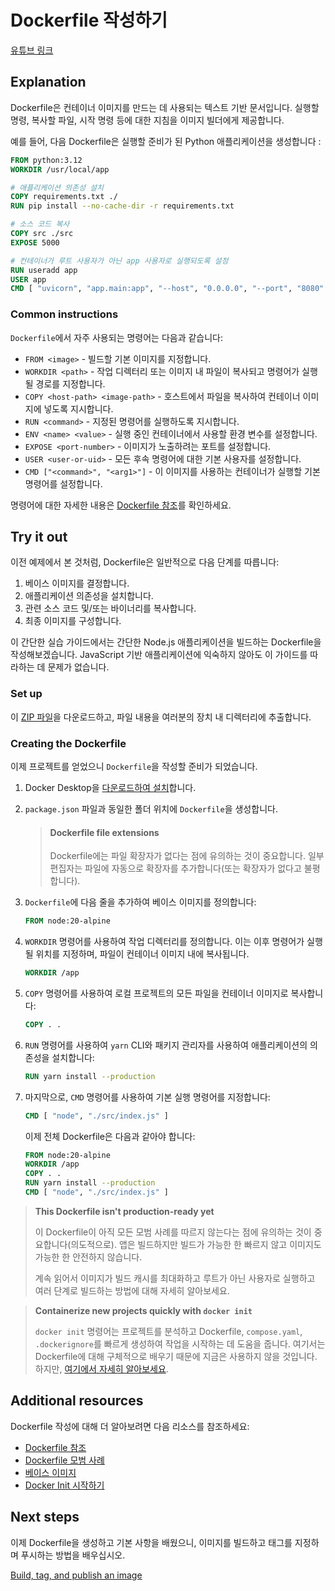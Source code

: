 # Dockerfile 작성하기

[유튜브 링크](https://youtu.be/Jx8zoIhiP4c)

## Explanation

Dockerfile은 컨테이너 이미지를 만드는 데 사용되는 텍스트 기반 문서입니다. 실행할 명령, 복사할 파일, 시작 명령 등에 대한 지침을 이미지 빌더에게 제공합니다.

예를 들어, 다음 Dockerfile은 실행할 준비가 된 Python 애플리케이션을 생성합니다 :

```dockerfile
FROM python:3.12
WORKDIR /usr/local/app

# 애플리케이션 의존성 설치
COPY requirements.txt ./
RUN pip install --no-cache-dir -r requirements.txt

# 소스 코드 복사
COPY src ./src
EXPOSE 5000

# 컨테이너가 루트 사용자가 아닌 app 사용자로 실행되도록 설정
RUN useradd app
USER app
CMD [ "uvicorn", "app.main:app", "--host", "0.0.0.0", "--port", "8080" ]
```

### Common instructions

`Dockerfile`에서 자주 사용되는 명령어는 다음과 같습니다:

- `FROM <image>` - 빌드할 기본 이미지를 지정합니다.
- `WORKDIR <path>` - 작업 디렉터리 또는 이미지 내 파일이 복사되고 명령어가 실행될 경로를 지정합니다.
- `COPY <host-path> <image-path>` - 호스트에서 파일을 복사하여 컨테이너 이미지에 넣도록 지시합니다.
- `RUN <command>` - 지정된 명령어를 실행하도록 지시합니다.
- `ENV <name> <value>` - 실행 중인 컨테이너에서 사용할 환경 변수를 설정합니다.
- `EXPOSE <port-number>` - 이미지가 노출하려는 포트를 설정합니다.
- `USER <user-or-uid>` - 모든 후속 명령어에 대한 기본 사용자를 설정합니다.
- `CMD ["<command>", "<arg1>"]` - 이 이미지를 사용하는 컨테이너가 실행할 기본 명령어를 설정합니다.

명령어에 대한 자세한 내용은 [Dockerfile 참조](https://docs.docker.com/engine/reference/builder/)를 확인하세요.

## Try it out

이전 예제에서 본 것처럼, Dockerfile은 일반적으로 다음 단계를 따릅니다:

1. 베이스 이미지를 결정합니다.
2. 애플리케이션 의존성을 설치합니다.
3. 관련 소스 코드 및/또는 바이너리를 복사합니다.
4. 최종 이미지를 구성합니다.

이 간단한 실습 가이드에서는 간단한 Node.js 애플리케이션을 빌드하는 Dockerfile을 작성해보겠습니다. JavaScript 기반 애플리케이션에 익숙하지 않아도 이 가이드를 따라하는 데 문제가 없습니다.

### Set up

이 [ZIP 파일](https://github.com/docker/getting-started-todo-app/raw/build-image-from-scratch/app.zip)을 다운로드하고, 파일 내용을 여러분의 장치 내 디렉터리에 추출합니다.

### Creating the Dockerfile

이제 프로젝트를 얻었으니 `Dockerfile`을 작성할 준비가 되었습니다.

1. Docker Desktop을 [다운로드하여 설치](https://www.docker.com/products/docker-desktop/?_gl=1*n03ong*_gcl_au*MjczODgxODI4LjE3Mzg0NzA0NDI.*_ga*MjEyODM1MDY2OC4xNzIwMzEyNzQ5*_ga_XJWPQMJYHQ*MTczOTYwMzg0Ny42My4xLjE3Mzk2MDcyNzYuNTcuMC4w)합니다.
2. `package.json` 파일과 동일한 폴더 위치에 `Dockerfile`을 생성합니다.

   > #### Dockerfile file extensions
   >
   > Dockerfile에는 파일 확장자가 없다는 점에 유의하는 것이 중요합니다. 일부 편집자는 파일에 자동으로 확장자를 추가합니다(또는 확장자가 없다고 불평합니다).

3. `Dockerfile`에 다음 줄을 추가하여 베이스 이미지를 정의합니다:

   ```dockerfile
   FROM node:20-alpine
   ```

4. `WORKDIR` 명령어를 사용하여 작업 디렉터리를 정의합니다. 이는 이후 명령어가 실행될 위치를 지정하며, 파일이 컨테이너 이미지 내에 복사됩니다.

   ```dockerfile
   WORKDIR /app
   ```

5. `COPY` 명령어를 사용하여 로컬 프로젝트의 모든 파일을 컨테이너 이미지로 복사합니다:

   ```dockerfile
   COPY . .
   ```

6. `RUN` 명령어를 사용하여 `yarn` CLI와 패키지 관리자를 사용하여 애플리케이션의 의존성을 설치합니다:

   ```dockerfile
   RUN yarn install --production
   ```

7. 마지막으로, `CMD` 명령어를 사용하여 기본 실행 명령어를 지정합니다:

   ```dockerfile
   CMD [ "node", "./src/index.js" ]
   ```

   이제 전체 Dockerfile은 다음과 같아야 합니다:

   ```dockerfile
   FROM node:20-alpine
   WORKDIR /app
   COPY . .
   RUN yarn install --production
   CMD [ "node", "./src/index.js" ]
   ```

> **This Dockerfile isn't production-ready yet**
>
> 이 Dockerfile이 아직 모든 모범 사례를 따르지 않는다는 점에 유의하는 것이 중요합니다(의도적으로). 앱은 빌드하지만 빌드가 가능한 한 빠르지 않고 이미지도 가능한 한 안전하지 않습니다.
>
> 계속 읽어서 이미지가 빌드 캐시를 최대화하고 루트가 아닌 사용자로 실행하고 여러 단계로 빌드하는 방법에 대해 자세히 알아보세요.

> **Containerize new projects quickly with `docker init`**
>
> `docker init` 명령어는 프로젝트를 분석하고 Dockerfile, `compose.yaml`, `.dockerignore`를 빠르게 생성하여 작업을 시작하는 데 도움을 줍니다. 여기서는 Dockerfile에 대해 구체적으로 배우기 때문에 지금은 사용하지 않을 것입니다. 하지만, [여기에서 자세히 알아보세요](https://docs.docker.com/engine/reference/commandline/init/).

## Additional resources

Dockerfile 작성에 대해 더 알아보려면 다음 리소스를 참조하세요:

- [Dockerfile 참조](https://docs.docker.com/engine/reference/builder/)
- [Dockerfile 모범 사례](https://docs.docker.com/develop/develop-images/dockerfile_best-practices/)
- [베이스 이미지](https://docs.docker.com/develop/develop-images/baseimages/)
- [Docker Init 시작하기](https://docs.docker.com/reference/cli/docker/init/)

## Next steps

이제 Dockerfile을 생성하고 기본 사항을 배웠으니, 이미지를 빌드하고 태그를 지정하며 푸시하는 방법을 배우십시오.

[Build, tag, and publish an image](#/get-started/docker-concepts/building-images/build-tag-and-publish-an-image)

